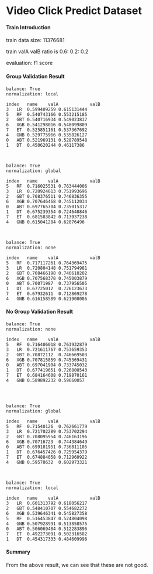# Video Click Predict Dataset

#### Train Introduction

train data size: 11376681

train valA valB ratio is 0.6: 0.2: 0.2

evaluation: f1 score

#### Group Validation Result

  
    balance: True
    normalization: local
    
	index   name	valA            valB
    3	LR	0.599409259	0.615131444
    5	RF	0.540743166	0.553215185
    2	GBT	0.540716934	0.549023837
    6	XGB	0.541298016	0.548099809
    7	ET	0.525851161	0.537367692
    4	GNB	0.529775966	0.535826127
    0	ABT	0.521969131	0.528789548
    1	DT	0.450620244	0.46117386



    balance: True
    normalization: global
    
	index   name	valA            valB
    5	RF	0.716025531	0.763444006
    3	LR	0.720924613	0.751993696
    2	GBT	0.708376511	0.746836355
    6	XGB	0.707646468	0.745112034
    0	ABT	0.697765704	0.735015317
    1	DT	0.675239354	0.724640846
    7	ET	0.681583842	0.713937238
    4	GNB	0.615041284	0.62076496



    balance: True
    normalization: none
    
	index   name	valA            valB
    5	RF	0.717117261	0.764369475
    3	LR	0.720804148	0.751794981
    2	GBT	0.708466198	0.746610202
    6	XGB	0.707568378	0.745003879
    0	ABT	0.70071987	0.737956505
    1	DT	0.67725012	0.726123673
    7	ET	0.67932611	0.712869278
    4	GNB	0.616158589	0.621908086

#### No Group Validation Result

    balance: True
    normalization: none
    
	index   name	valA            valB
    5	RF	0.716406018	0.763932879
    3	LR	0.721611767	0.753659353
    2	GBT	0.70872112	0.746669503
    6	XGB	0.707815859	0.745369431
    0	ABT	0.697041904	0.733745032
    1	DT	0.677419651	0.726800543
    7	ET	0.684164608	0.719870161
    4	GNB	0.589892232	0.59660057




    balance: True
    normalization: global
    
	index   name	valA            valB
    5	RF	0.71540126	0.762661779
    3	LR	0.721702289	0.753702294
    2	GBT	0.708095954	0.746163196
    6	XGB	0.70716723	0.744384649
    0	ABT	0.699181951	0.736811105
    1	DT	0.676457426	0.725954379
    7	ET	0.674884058	0.712960922
    4	GNB	0.59578632	0.602973321
    
    
    
    balance: True
    normalization: local
    
	index   name	valA            valB
    3	LR	0.601313792	0.618056217
    2	GBT	0.548410707	0.554682272
    6	XGB	0.539646341	0.545827358
    5	RF	0.516453847	0.524804098
    4	GNB	0.507928991	0.513858575
    0	ABT	0.506069484	0.512283896
    7	ET	0.492273091	0.502316582
    1	DT	0.454317333	0.484609996


#### Summary
From the above result, we can see that these are not good.